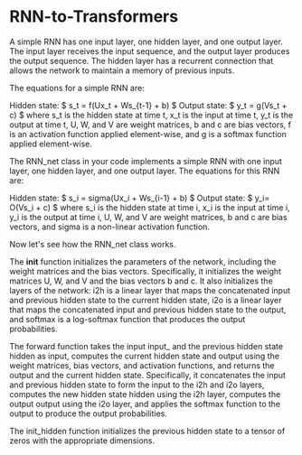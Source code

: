 # RNN-to-Transformers
A simple RNN has one input layer, one hidden layer, and one output layer. The input layer receives the input sequence, and the output layer produces the output sequence. The hidden layer has a recurrent connection that allows the network to maintain a memory of previous inputs.

The equations for a simple RNN are:

Hidden state: $ s_t = f(Ux_t + Ws_{t-1} + b) $
Output state: $ y_t = g(Vs_t + c) $
where s_t is the hidden state at time t, x_t is the input at time t, y_t is the output at time t, U, W, and V are weight matrices, b and c are bias vectors, f is an activation function applied element-wise, and g is a softmax function applied element-wise.

The RNN_net class in your code implements a simple RNN with one input layer, one hidden layer, and one output layer. The equations for this RNN are:

Hidden state: $ s_i = sigma(Ux_i + Ws_{i-1} + b) $
Output state: $ y_i= O(Vs_i + c) $
where s_i is the hidden state at time i, x_i is the input at time i, y_i is the output at time i, U, W, and V are weight matrices, b and c are bias vectors, and sigma is a non-linear activation function.

Now let's see how the RNN_net class works.

The __init__ function initializes the parameters of the network, including the weight matrices and the bias vectors. Specifically, it initializes the weight matrices U, W, and V and the bias vectors b and c. It also initializes the layers of the network: i2h is a linear layer that maps the concatenated input and previous hidden state to the current hidden state, i2o is a linear layer that maps the concatenated input and previous hidden state to the output, and softmax is a log-softmax function that produces the output probabilities.

The forward function takes the input input_ and the previous hidden state hidden as input, computes the current hidden state and output using the weight matrices, bias vectors, and activation functions, and returns the output and the current hidden state. Specifically, it concatenates the input and previous hidden state to form the input to the i2h and i2o layers, computes the new hidden state hidden using the i2h layer, computes the output output using the i2o layer, and applies the softmax function to the output to produce the output probabilities.

The init_hidden function initializes the previous hidden state to a tensor of zeros with the appropriate dimensions.
